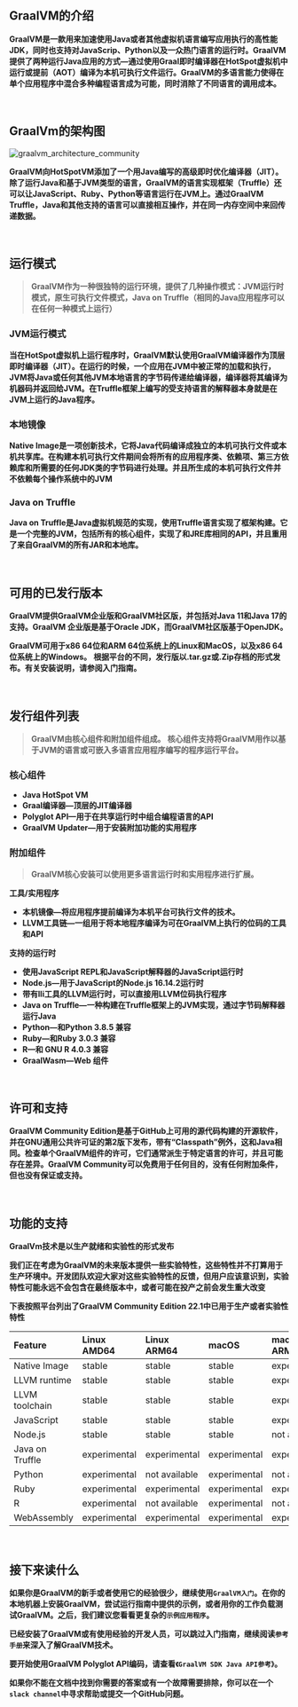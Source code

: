 ## GraalVM的介绍

**GraalVM是一款用来加速使用Java或者其他虚拟机语言编写应用执行的高性能JDK，同时也支持对JavaScrip、Python以及一众热门语言的运行时。GraalVM提供了两种运行Java应用的方式—通过使用Graal即时编译器在HotSpot虚拟机中运行或提前（AOT）编译为本机可执行文件运行。GraalVM的多语言能力使得在单个应用程序中混合多种编程语言成为可能，同时消除了不同语言的调用成本。**



<br/>



## GraalVm的架构图

![graalvm_architecture_community](/Users/kazama/Desktop/graalvm_architecture_community.png)

**GraalVM向HotSpotVM添加了一个用Java编写的高级即时优化编译器（JIT）。除了运行Java和基于JVM类型的语言，GraalVM的语言实现框架（Truffle）还可以让JavaScript、Ruby、Python等语言运行在JVM上。通过GraalVM Truffle，Java和其他支持的语言可以直接相互操作，并在同一内存空间中来回传递数据。**



<br/>



## 运行模式

> **GraalVM作为一种很独特的运行环境，提供了几种操作模式：JVM运行时模式，原生可执行文件模式，Java on Truffle（相同的Java应用程序可以在任何一种模式上运行）**



### JVM运行模式

**当在HotSpot虚拟机上运行程序时，GraalVM默认使用GraalVM编译器作为顶层即时编译器（JIT）。在运行的时候，一个应用在JVM中被正常的加载和执行，JVM将Java或任何其他JVM本地语言的字节码传递给编译器，编译器将其编译为机器码并返回给JVM。在Truffle框架上编写的受支持语言的解释器本身就是在JVM上运行的Java程序。**



### 本地镜像

**Native Image是一项创新技术，它将Java代码编译成独立的本机可执行文件或本机共享库。在构建本机可执行文件期间会将所有的应用程序类、依赖项、第三方依赖库和所需要的任何JDK类的字节码进行处理。并且所生成的本机可执行文件并不依赖每个操作系统中的JVM**



### Java on Truffle

**Java on Truffle是Java虚拟机规范的实现，使用Truffle语言实现了框架构建。它是一个完整的JVM，包括所有的核心组件，实现了和JRE库相同的API，并且重用了来自GraalVM的所有JAR和本地库。**



<br/>



## 可用的已发行版本

**GraalVM提供GraalVM企业版和GraalVM社区版，并包括对Java 11和Java 17的支持。GraalVM 企业版是基于Oracle JDK，而GraalVM社区版基于OpenJDK。**

**GraalVM可用于x86 64位和ARM 64位系统上的Linux和MacOS，以及x86 64位系统上的Windows。**
**根据平台的不同，发行版以.tar.gz或.Zip存档的形式发布。有关安装说明，请参阅入门指南。**



<br/>



## 发行组件列表

> **GraalVM由核心组件和附加组件组成。**
> **核心组件支持将GraalVM用作以基于JVM的语言或可嵌入多语言应用程序编写的程序运行平台。**



### 核心组件

- **Java HotSpot VM**
- **Graal编译器—顶层的JIT编译器**
- **Polyglot API—用于在共享运行时中组合编程语言的API**
- **GraalVM Updater—用于安装附加功能的实用程序**



### 附加组件

> **GraalVM核心安装可以使用更多语言运行时和实用程序进行扩展。**



**工具/实用程序**

- **本机镜像—将应用程序提前编译为本机平台可执行文件的技术。**
- **LLVM工具链—一组用于将本地程序编译为可在GraalVM上执行的位码的工具和API**



**支持的运行时**

- **使用JavaScript REPL和JavaScript解释器的JavaScript运行时**
- **Node.js—用于JavaScript的Node.js 16.14.2运行时**
- **带有lli工具的LLVM运行时，可以直接用LLVM位码执行程序**
- **Java on Truffle—一种构建在Truffle框架上的JVM实现，通过字节码解释器运行Java**
- **Python—和Python 3.8.5 兼容**
- **Ruby—和Ruby 3.0.3 兼容**
- **R—和 GNU R 4.0.3 兼容**
- **GraalWasm—Web 组件**



<br/>



## 许可和支持

**GraalVM Community Edition是基于GitHub上可用的源代码构建的开源软件，并在GNU通用公共许可证的第2版下发布，带有“Classpath”例外，这和Java相同。检查单个GraalVM组件的许可，它们通常派生于特定语言的许可，并且可能存在差异。GraalVM Community可以免费用于任何目的，没有任何附加条件，但也没有保证或支持。**



<br/>



## 功能的支持

**GraalVm技术是以生产就绪和实验性的形式发布**

**我们正在考虑为GraalVM的未来版本提供一些实验特性，这些特性并不打算用于生产环境中。开发团队欢迎大家对这些实验特性的反馈，但用户应该意识到，实验特性可能永远不会包含在最终版本中，或者可能在投产之前会发生重大改变**

**下表按照平台列出了GraalVM Community Edition 22.1中已用于生产或者实验性特性**

| Feature         | Linux AMD64  | Linux ARM64   | macOS        | macOS ARM64   | Windows       |
| :-------------- | :----------- | :------------ | :----------- | :------------ | :------------ |
| Native Image    | stable       | stable        | stable       | experimental  | stable        |
| LLVM runtime    | stable       | stable        | stable       | experimental  | not available |
| LLVM toolchain  | stable       | stable        | stable       | experimental  | not available |
| JavaScript      | stable       | stable        | stable       | experimental  | stable        |
| Node.js         | stable       | stable        | stable       | not available | stable        |
| Java on Truffle | experimental | experimental  | experimental | experimental  | experimental  |
| Python          | experimental | not available | experimental | not available | not available |
| Ruby            | experimental | experimental  | experimental | experimental  | not available |
| R               | experimental | not available | experimental | not available | not available |
| WebAssembly     | experimental | experimental  | experimental | experimental  | experimental  |



<br/>



## 接下来读什么

**如果你是GraalVM的新手或者使用它的经验很少，继续使用`GraalVM入门`。在你的本地机器上安装GraalVM，尝试运行指南中提供的示例，或者用你的工作负载测试GraalVM。之后，我们建议您看看更复杂的`示例应用程序`。**

**已经安装了GraalVM或有使用经验的开发人员，可以跳过入门指南，继续阅读`参考手册`来深入了解GraalVM技术。**

**要开始使用GraalVM Polyglot API编码，请查看`《GraalVM SDK Java API参考》`。**

**如果你不能在文档中找到你需要的答案或有一个故障需要排除，你可以在一个`slack channel`中寻求帮助或提交一个GitHub问题。**